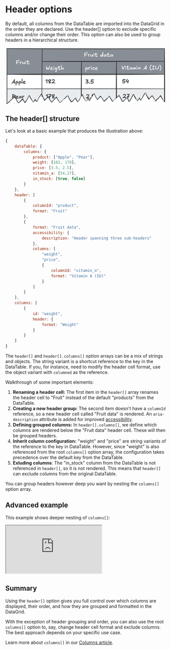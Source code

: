 # Header options

By default, all columns from the DataTable are imported into the DataGrid in the order they are declared. Use the header[] option to exclude specific columns and/or change their order. This option can also be used to group headers in a hierarchical structure.

![An illustration showing a header group](ill_header.png)

## The header[] structure

Let's look at a basic example that produces the illustration above:

```js
{
    dataTable: {
        columns: {
            product: ["Apple", "Pear"],
            weight: [182, 178],
            price: [3.5, 2.5],
            vitamin_a: [54,27],
            in_stock: [true, false]
        }
    },
    header: [
        {
            columnId: "product",
            format: "Fruit"
        },
        {
            format: "Fruit data",
            accessibility: {
                description: "Header spanning three sub-headers"
            },
            columns: [
                "weight",
                "price",
                {
                    columnId: "vitamin_a",
                    format: "Vitamin A (IU)"
                }
            ]
        }
    ],
    columns: [
        {
            id: "weight",
            header: {
                format: "Weight"
            }
        }
    ]
}
```

The `header[]` and `header[].columns[]` option arrays can be a mix of strings and objects. The string variant is a shortcut reference to the key in the DataTable. If you, for instance, need to modify the header cell format, use the object variant with `columned` as the reference.

Walkthrough of some important elements:

1. **Renaming a header cell:** The first item in the `header[]` array renames the header cell to "Fruit" instead of the default "products" from the DataTable.
2. **Creating a new header group:** The second item doesn't have a `columnId` reference, so a new header cell called "Fruit data" is rendered. An `aria-description` attribute is added for improved [accessibility](https://www.highcharts.com/docs/datagrid/accessibility).
3. **Defining grouped columns:** In `header[].columns[]`, we define which columns are rendered below the "Fruit data" header cell. These will then be grouped headers.
4. **Inherit column configuration:** "weight" and "price" are string variants of the reference to the key in DataTable. However, since "weight" is also referenced from the root `columns[]` option array, the configuration takes precedence over the default key from the DataTable.
5. **Exluding columns**: The "in_stock" column from the DataTable is not referenced in `header[]`, so it is not rendered. This means that `header[]` can exclude columns from the original DataTable.

You can group headers however deep you want by nesting the `columns[]` option array.

## Advanced example

This example shows deeper nesting of `columns[]`:

<iframe src="https://www.highcharts.com/samples/embed/grid-lite/basic/grouped-headers" allow="fullscreen"></iframe>

## Summary

Using the `header[]` option gives you full control over which columns are displayed, their order, and how they are grouped and formatted in the DataGrid.

With the exception of header grouping and order, you can also use the root `columns[]` option to, say, change header cell format and exclude columns. The best approach depends on your specific use case.

Learn more about `columns[]` in our [Columns article](https://www.highcharts.com/docs/datagrid/columns).
